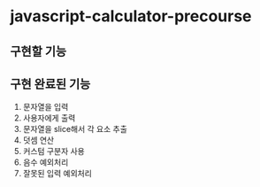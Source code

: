 # javascript-calculator-precourse
## 구현할 기능


## 구현 완료된 기능
1. 문자열을 입력
2. 사용자에게 출력
3. 문자열을 slice해서 각 요소 추출
4. 덧셈 연산
5. 커스텀 구분자 사용
6. 음수 예외처리
7. 잘못된 입력 예외처리